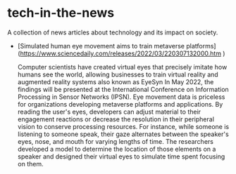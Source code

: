 # tech-in-the-news

A collection of news articles about technology and its impact on society.

* [Simulated human eye movement aims to train metaverse platforms] (https://www.sciencedaily.com/releases/2022/03/220307132000.htm )

  Computer scientists have created virtual eyes that precisely imitate how humans see the world, allowing businesses to train virtual reality and augmented reality systems also known as EyeSyn In May 2022, the findings will be presented at the International Conference on Information Processing in Sensor Networks (IPSN). Eye movement data is priceless for organizations developing metaverse platforms and applications. By reading the user's eyes, developers can adjust material to their engagement reactions or decrease the resolution in their peripheral vision to conserve processing resources. For instance, while someone is listening to someone speak, their gaze alternates between the speaker's eyes, nose, and mouth for varying lengths of time. The researchers developed a model to determine the location of those elements on a speaker and designed their virtual eyes to simulate time spent focusing on them.
